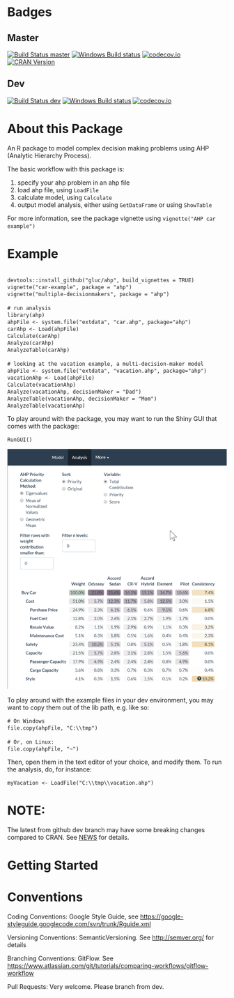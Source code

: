 # Badges

## Master

[![Build Status master](https://travis-ci.org/gluc/ahp.svg?branch=master)](https://travis-ci.org/gluc/ahp)
[![Windows Build status]( https://ci.appveyor.com/api/projects/status/github/gluc/ahp?branch=master&svg=true)](https://ci.appveyor.com/project/gluc/ahp)
[![codecov.io](http://codecov.io/github/gluc/ahp/coverage.svg?branch=master)](http://codecov.io/github/gluc/ahp?branch=master)
[![CRAN Version](http://www.r-pkg.org/badges/version/ahp)](http://cran.rstudio.com/web/packages/ahp)

## Dev

[![Build Status dev](https://travis-ci.org/gluc/ahp.svg?branch=dev)](https://travis-ci.org/gluc/ahp)
[![Windows Build status]( https://ci.appveyor.com/api/projects/status/github/gluc/ahp?branch=dev&svg=true)](https://ci.appveyor.com/project/gluc/ahp)
[![codecov.io](http://codecov.io/github/gluc/ahp/coverage.svg?branch=dev)](http://codecov.io/github/gluc/ahp?branch=dev)

# About this Package

An R package to model complex decision making problems using AHP (Analytic Hierarchy Process).

The basic workflow with this package is:

1. specify your ahp problem in an ahp file
2. load ahp file, using `LoadFile`
3. calculate model, using `Calculate`
4. output model analysis, either using `GetDataFrame` or using `ShowTable`
 
For more information, see the package vignette using `vignette("AHP car example")`

# Example

```{code = R} 

devtools::install_github("gluc/ahp", build_vignettes = TRUE)
vignette("car-example", package = "ahp")
vignette("multiple-decisionmakers", package = "ahp")

# run analysis
library(ahp)
ahpFile <- system.file("extdata", "car.ahp", package="ahp")
carAhp <- Load(ahpFile)
Calculate(carAhp)
Analyze(carAhp)
AnalyzeTable(carAhp)

# looking at the vacation example, a multi-decision-maker model
ahpFile <- system.file("extdata", "vacation.ahp", package="ahp")
vacationAhp <- Load(ahpFile)
Calculate(vacationAhp)
Analyze(vacationAhp, decisionMaker = "Dad")
AnalyzeTable(vacationAhp, decisionMaker = "Mom")
AnalyzeTable(vacationAhp)
```

To play around with the package, you may want to run the Shiny GUI that comes with the package:

```
RunGUI()
```

![alt text](www/shiny.png)


To play around with the example files in your dev environment, you may want to copy them out of the lib path, e.g. like so:

```
# On Windows
file.copy(ahpFile, "C:\\tmp")

# Or, on Linux:
file.copy(ahpFile, "~")

```

Then, open them in the text editor of your choice, and modify them. To run the analysis, do, for instance:

```
myVacation <- LoadFile("C:\\tmp\\vacation.ahp")
```

# NOTE:
The latest from github dev branch may have some breaking changes compared to CRAN. See [NEWS](https://github.com/gluc/ahp/blob/dev/NEWS) for details.

# Getting Started

# Conventions

Coding Conventions: Google Style Guide, see https://google-styleguide.googlecode.com/svn/trunk/Rguide.xml

Versioning Conventions: SemanticVersioning. See http://semver.org/ for details

Branching Conventions: GitFlow. See https://www.atlassian.com/git/tutorials/comparing-workflows/gitflow-workflow

Pull Requests: Very welcome. Please branch from dev.
